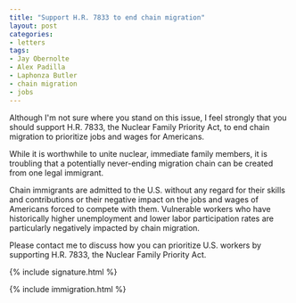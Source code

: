 ```yaml
---
title: "Support H.R. 7833 to end chain migration"
layout: post
categories:
- letters
tags:
- Jay Obernolte
- Alex Padilla
- Laphonza Butler
- chain migration
- jobs
---
```


Although I'm not sure where you stand on this issue, I feel strongly that you should support H.R. 7833, the Nuclear Family Priority Act, to end chain migration to prioritize jobs and wages for Americans.

While it is worthwhile to unite nuclear, immediate family members, it is troubling that a potentially never-ending migration chain can be created from one legal immigrant.

Chain immigrants are admitted to the U.S. without any regard for their skills and contributions or their negative impact on the jobs and wages of Americans forced to compete with them. Vulnerable workers who have historically higher unemployment and lower labor participation rates are particularly negatively impacted by chain migration.

Please contact me to discuss how you can prioritize U.S. workers by supporting H.R. 7833, the Nuclear Family Priority Act.

{% include signature.html %}

{% include immigration.html %}
